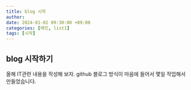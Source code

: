 ```yaml
---
title: blog 시작
author: 
date: 2024-01-02 09:30:00 +09:00
categories: [메인, list1]
tags: [시작]
---
```


## blog 시작하기
올해 IT관련 내용을 작성해 보자.
github 블로그 방식이 마음에 들어서 몇일 작업해서 만들었습니다.